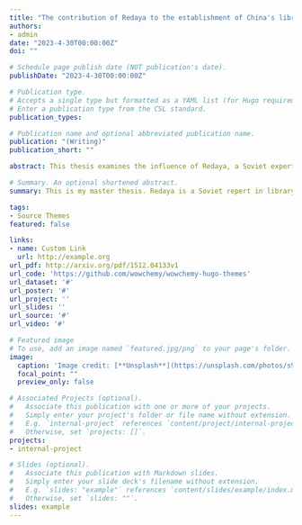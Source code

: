```yaml
---
title: "The contribution of Redaya to the establishment of China's librarianship and library education in 1950s."
authors:
- admin
date: "2023-4-30T00:00:00Z"
doi: ""

# Schedule page publish date (NOT publication's date).
publishDate: "2023-4-30T00:00:00Z"

# Publication type.
# Accepts a single type but formatted as a YAML list (for Hugo requirements).
# Enter a publication type from the CSL standard.
publication_types:

# Publication name and optional abbreviated publication name.
publication: "(Writing)"
publication_short: ""

abstract: This thesis examines the influence of Redaya, a Soviet expert, on Chinese librarianship by elaborating tremendous historical documents in the 1950s. She helped to construct the basic architecture of librarianship and library education in a new-born country. But several Chinese scholars didn’t highly rated her work, not only because their education background from the States differs greatly from the Soviet’s, but also due to their particular career interests in the more creative theories on the cutting edge of international academia. Redaya, however, contributed more on introduction of experiences for the rudimentary construction of librarianship in the new-born China. I believe that the research is not only about library history, but also about comparative sociology. 

# Summary. An optional shortened abstract.
summary: This is my master thesis. Redaya is a Soviet repert in library science, who came to China from 1955 to 1957. In these two years, she helped to establish Department of Library Science in Peking University and many libraries by introducing the experiences of the USSR. Her work is a typical example during the China's policy of "leaning to one side" to the USSR.

tags:
- Source Themes
featured: false

links:
- name: Custom Link
  url: http://example.org
url_pdf: http://arxiv.org/pdf/1512.04133v1
url_code: 'https://github.com/wowchemy/wowchemy-hugo-themes'
url_dataset: '#'
url_poster: '#'
url_project: ''
url_slides: ''
url_source: '#'
url_video: '#'

# Featured image
# To use, add an image named `featured.jpg/png` to your page's folder. 
image:
  caption: 'Image credit: [**Unsplash**](https://unsplash.com/photos/s9CC2SKySJM)'
  focal_point: ""
  preview_only: false

# Associated Projects (optional).
#   Associate this publication with one or more of your projects.
#   Simply enter your project's folder or file name without extension.
#   E.g. `internal-project` references `content/project/internal-project/index.md`.
#   Otherwise, set `projects: []`.
projects:
- internal-project

# Slides (optional).
#   Associate this publication with Markdown slides.
#   Simply enter your slide deck's filename without extension.
#   E.g. `slides: "example"` references `content/slides/example/index.md`.
#   Otherwise, set `slides: ""`.
slides: example
---
```


